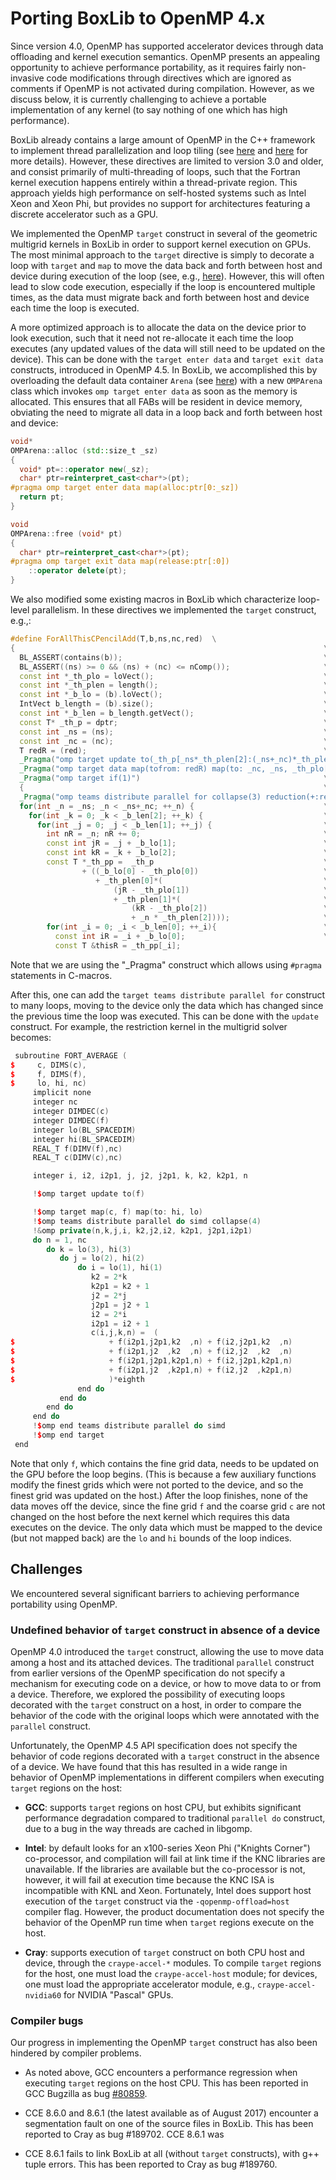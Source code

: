 # Porting BoxLib to OpenMP 4.x

Since version 4.0, OpenMP has supported accelerator devices through data
offloading and kernel execution semantics. OpenMP presents an appealing
opportunity to achieve performance portability, as it requires fairly
non-invasive code modifications through directives which are ignored as
comments if OpenMP is not activated during compilation. However, as we discuss
below, it is currently challenging to achieve a portable implementation of any
kernel (to say nothing of one which has high performance).

BoxLib already contains a large amount of OpenMP in the C++ framework to
implement thread parallelization and loop tiling (see [here](./parallelism.md)
and [here](./code_structure.md) for more details). However, these directives are
limited to version 3.0 and older, and consist primarily of multi-threading of
loops, such that the Fortran kernel execution happens entirely within a
thread-private region. This approach yields high performance on self-hosted
systems such as Intel Xeon and Xeon Phi, but provides no support for
architectures featuring a discrete accelerator such as a GPU.

We implemented the OpenMP `target` construct in several of the geometric
multigrid kernels in BoxLib in order to support kernel execution on GPUs. The
most minimal approach to the `target` directive is simply to decorate a loop
with `target` and `map` to move the data back and forth between host and device
during execution of the loop (see, e.g.,
[here](../../../perfport/directives/openmp#omp-target)). However, this will
often lead to slow code execution, especially if the loop is encountered
multiple times, as the data must migrate back and forth between host and device
each time the loop is executed.

A more optimized approach is to allocate the data on the device prior to look
execution, such that it need not re-allocate it each time the loop executes
(any updated values of the data will still need to be updated on the device).
This can be done with the `target enter data` and `target exit data`
constructs, introduced in OpenMP 4.5. In BoxLib, we accomplished this by
overloading the default data container `Arena` (see
[here](./code_structure#memory-management)) with a new `OMPArena` class which
invokes `omp target enter data` as soon as the memory is allocated. This
ensures that all FABs will be resident in device memory, obviating the need to
migrate all data in a loop back and forth between host and device:

```C++
void*
OMPArena::alloc (std::size_t _sz)
{
  void* pt=::operator new(_sz);
  char* ptr=reinterpret_cast<char*>(pt);
#pragma omp target enter data map(alloc:ptr[0:_sz])
  return pt;
}

void
OMPArena::free (void* pt)
{
  char* ptr=reinterpret_cast<char*>(pt);
#pragma omp target exit data map(release:ptr[:0])
    ::operator delete(pt);
}
```

We also modified some existing macros in BoxLib which characterize loop-level
parallelism. In these directives we implemented the `target` construct, e.g.,:

```C++
#define ForAllThisCPencilAdd(T,b,ns,nc,red)  \
{                                                                     \
  BL_ASSERT(contains(b));                                             \
  BL_ASSERT((ns) >= 0 && (ns) + (nc) <= nComp());                     \
  const int *_th_plo = loVect();                                      \
  const int *_th_plen = length();                                     \
  const int *_b_lo = (b).loVect();                                    \
  IntVect b_length = (b).size();                                      \
  const int *_b_len = b_length.getVect();                             \
  const T* _th_p = dptr;                                              \
  const int _ns = (ns);                                               \
  const int _nc = (nc);                                               \
  T redR = (red);                                                     \
  _Pragma("omp target update to(_th_p[_ns*_th_plen[2]:(_ns+_nc)*_th_plen[2]])") \
  _Pragma("omp target data map(tofrom: redR) map(to: _nc, _ns, _th_plo[0:3], _th_plen[0:3], _b_len[0:3], _b_lo[0:3])") \
  _Pragma("omp target if(1)")                                         \
  {                                                                   \
  _Pragma("omp teams distribute parallel for collapse(3) reduction(+:redR)") \
  for(int _n = _ns; _n < _ns+_nc; ++_n) {                             \
    for(int _k = 0; _k < _b_len[2]; ++_k) {                           \
      for(int _j = 0; _j < _b_len[1]; ++_j) {                         \
        int nR = _n; nR += 0;                                         \
        const int jR = _j + _b_lo[1];                                 \
        const int kR = _k + _b_lo[2];                                 \
        const T *_th_pp =  _th_p                                      \
                + ((_b_lo[0] - _th_plo[0])                            \
                   + _th_plen[0]*(                                    \
                       (jR - _th_plo[1])                              \
                       + _th_plen[1]*(                                \
                           (kR - _th_plo[2])                          \
                           + _n * _th_plen[2])));                     \
        for(int _i = 0; _i < _b_len[0]; ++_i){                        \
          const int iR = _i + _b_lo[0];                               \
          const T &thisR = _th_pp[_i];
```

Note that we are using the "_Pragma" construct which allows using ```#pragma``` statements in C-macros.

After this, one can add the `target teams distribute parallel for` construct to
many loops, moving to the device only the data which has changed since the
previous time the loop was executed. This can be done with the `update`
construct. For example, the restriction kernel in the multigrid solver becomes:

```C++
 subroutine FORT_AVERAGE (
$     c, DIMS(c),
$     f, DIMS(f),
$     lo, hi, nc)
     implicit none
     integer nc
     integer DIMDEC(c)
     integer DIMDEC(f)
     integer lo(BL_SPACEDIM)
     integer hi(BL_SPACEDIM)
     REAL_T f(DIMV(f),nc)
     REAL_T c(DIMV(c),nc)

     integer i, i2, i2p1, j, j2, j2p1, k, k2, k2p1, n

     !$omp target update to(f)

     !$omp target map(c, f) map(to: hi, lo)
     !$omp teams distribute parallel do simd collapse(4)
     !&omp private(n,k,j,i, k2,j2,i2, k2p1, j2p1,i2p1)
     do n = 1, nc
        do k = lo(3), hi(3)
           do j = lo(2), hi(2)
               do i = lo(1), hi(1)
                  k2 = 2*k
                  k2p1 = k2 + 1
                  j2 = 2*j
                  j2p1 = j2 + 1
                  i2 = 2*i
                  i2p1 = i2 + 1
                  c(i,j,k,n) =  (
$                     + f(i2p1,j2p1,k2  ,n) + f(i2,j2p1,k2  ,n)
$                     + f(i2p1,j2  ,k2  ,n) + f(i2,j2  ,k2  ,n)
$                     + f(i2p1,j2p1,k2p1,n) + f(i2,j2p1,k2p1,n)
$                     + f(i2p1,j2  ,k2p1,n) + f(i2,j2  ,k2p1,n)
$                     )*eighth
               end do
           end do
        end do
     end do
     !$omp end teams distribute parallel do simd
     !$omp end target
 end
```

Note that only `f`, which contains the fine grid data, needs to be updated on
the GPU before the loop begins. (This is because a few auxiliary functions
modify the finest grids which were not ported to the device, and so the finest
grid was updated on the host.) After the loop finishes, none of the data moves
off the device, since the fine grid `f` and the coarse grid `c` are not changed
on the host before the next kernel which requires this data executes on the
device. The only data which must be mapped to the device (but not mapped back)
are the `lo` and `hi` bounds of the loop indices.

## Challenges

We encountered several significant barriers to achieving performance
portability using OpenMP.

### Undefined behavior of `target` construct in absence of a device

OpenMP 4.0 introduced the `target` construct, allowing the use to move data
among a host and its attached devices. The traditional `parallel` construct
from earlier versions of the OpenMP specification do not specify a mechanism
for executing code on a device, or how to move data to or from a device.
Therefore, we explored the possibility of executing loops decorated with the
`target` construct on a host, in order to compare the behavior of the code with
the original loops which were annotated with the `parallel` construct.

Unfortunately, the OpenMP 4.5 API specification does not specify the behavior
of code regions decorated with a `target` construct in the absence of a device.
We have found that this has resulted in a wide range in behavior of OpenMP
implementations in different compilers when executing `target` regions on the
host:

* **GCC**: supports `target` regions on host CPU, but exhibits significant
  performance degradation compared to traditional `parallel do` construct, due
to a bug in the way threads are cached in libgomp.

* **Intel**: by default looks for an x100-series Xeon Phi ("Knights Corner")
  co-processor, and compilation will fail at link time if the KNC libraries are
unavailable. If the libraries are available but the co-processor is not,
however, it will fail at execution time because the KNC ISA is incompatible
with KNL and Xeon.
Fortunately, Intel does support host execution of the `target` construct via
the `-qopenmp-offload=host` compiler flag. However, the product documentation
does not specify the behavior of the OpenMP run time when `target` regions
execute on the host.

* **Cray**: supports execution of `target` construct on both CPU host and
  device, through the `craype-accel-*` modules. To compile `target` regions for
the host, one must load the `craype-accel-host` module; for devices, one must
load the appropriate accelerator module, e.g., `craype-accel-nvidia60` for
NVIDIA "Pascal" GPUs.

### Compiler bugs

Our progress in implementing the OpenMP `target` construct has also been
hindered by compiler problems.

* As noted above, GCC encounters a performance regression when executing
  `target` regions on the host CPU. This has been reported in GCC Bugzilla as
bug [#80859](https://gcc.gnu.org/bugzilla/show_bug.cgi?id=80859).

* CCE 8.6.0 and 8.6.1 (the latest available as of August 2017) encounter a
  segmentation fault on one of the source files in BoxLib. This has been
reported to Cray as bug #189702. CCE 8.6.1 was

* CCE 8.6.1 fails to link BoxLib at all (without `target` constructs), with g++
  tuple errors. This has been reported to Cray as bug #189760.
